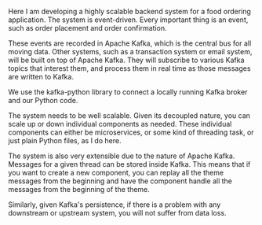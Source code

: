 
Here I am developing a highly scalable backend system for a food ordering application. The system is event-driven. Every important thing is an event, such as order placement and order confirmation. 

These events are recorded in Apache Kafka, which is the central bus for all moving data. Other systems, such as a transaction system or email system, will be built on top of Apache Kafka. They will subscribe to various Kafka topics that interest them, and process them in real time as those messages are written to Kafka. 

We use the kafka-python library to connect a locally running Kafka broker and our Python code. 

The system needs to be well scalable. Given its decoupled nature, you can scale up or down individual components as needed. These individual components can either be microservices, or some kind of threading task, or just plain Python files, as I do here. 

The system is also very extensible due to the nature of Apache Kafka. Messages for a given thread can be stored inside Kafka. This means that if you want to create a new component, you can replay all the theme messages from the beginning and have the component handle all the messages from the beginning of the theme. 

Similarly, given Kafka's persistence, if there is a problem with any downstream or upstream system, you will not suffer from data loss.


